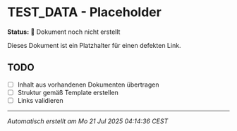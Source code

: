 # TEST_DATA - Placeholder

**Status:** 🚧 Dokument noch nicht erstellt

Dieses Dokument ist ein Platzhalter für einen defekten Link.

## TODO
- [ ] Inhalt aus vorhandenen Dokumenten übertragen
- [ ] Struktur gemäß Template erstellen
- [ ] Links validieren

---
*Automatisch erstellt am Mo 21 Jul 2025 04:14:36 CEST*
